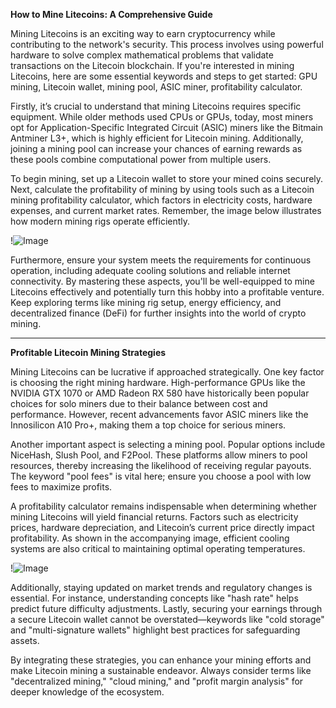 **How to Mine Litecoins: A Comprehensive Guide**

Mining Litecoins is an exciting way to earn cryptocurrency while contributing to the network's security. This process involves using powerful hardware to solve complex mathematical problems that validate transactions on the Litecoin blockchain. If you're interested in mining Litecoins, here are some essential keywords and steps to get started: GPU mining, Litecoin wallet, mining pool, ASIC miner, profitability calculator.

Firstly, it’s crucial to understand that mining Litecoins requires specific equipment. While older methods used CPUs or GPUs, today, most miners opt for Application-Specific Integrated Circuit (ASIC) miners like the Bitmain Antminer L3+, which is highly efficient for Litecoin mining. Additionally, joining a mining pool can increase your chances of earning rewards as these pools combine computational power from multiple users.

To begin mining, set up a Litecoin wallet to store your mined coins securely. Next, calculate the profitability of mining by using tools such as a Litecoin mining profitability calculator, which factors in electricity costs, hardware expenses, and current market rates. Remember, the image below illustrates how modern mining rigs operate efficiently.

!![Image](https://github.com/user-attachments/assets/3be06921-4469-491d-bd37-5f14c53422b7)

Furthermore, ensure your system meets the requirements for continuous operation, including adequate cooling solutions and reliable internet connectivity. By mastering these aspects, you'll be well-equipped to mine Litecoins effectively and potentially turn this hobby into a profitable venture. Keep exploring terms like mining rig setup, energy efficiency, and decentralized finance (DeFi) for further insights into the world of crypto mining.

---

**Profitable Litecoin Mining Strategies**

Mining Litecoins can be lucrative if approached strategically. One key factor is choosing the right mining hardware. High-performance GPUs like the NVIDIA GTX 1070 or AMD Radeon RX 580 have historically been popular choices for solo miners due to their balance between cost and performance. However, recent advancements favor ASIC miners like the Innosilicon A10 Pro+, making them a top choice for serious miners.

Another important aspect is selecting a mining pool. Popular options include NiceHash, Slush Pool, and F2Pool. These platforms allow miners to pool resources, thereby increasing the likelihood of receiving regular payouts. The keyword "pool fees" is vital here; ensure you choose a pool with low fees to maximize profits.

A profitability calculator remains indispensable when determining whether mining Litecoins will yield financial returns. Factors such as electricity prices, hardware depreciation, and Litecoin’s current price directly impact profitability. As shown in the accompanying image, efficient cooling systems are also critical to maintaining optimal operating temperatures.

!![Image](https://github.com/user-attachments/assets/3be06921-4469-491d-bd37-5f14c53422b7)

Additionally, staying updated on market trends and regulatory changes is essential. For instance, understanding concepts like "hash rate" helps predict future difficulty adjustments. Lastly, securing your earnings through a secure Litecoin wallet cannot be overstated—keywords like "cold storage" and "multi-signature wallets" highlight best practices for safeguarding assets.

By integrating these strategies, you can enhance your mining efforts and make Litecoin mining a sustainable endeavor. Always consider terms like "decentralized mining," "cloud mining," and "profit margin analysis" for deeper knowledge of the ecosystem.
